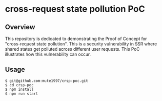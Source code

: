 # cross-request state pollution PoC

## Overview
This repository is dedicated to demonstrating the Proof of Concept for "cross-request state pollution".
This is a security vulnerability in SSR where shared states get polluted across different user requests.
This PoC illustrates how this vulnerability can occur.

## Usage
```
$ git@github.com:mute1997/crsp-poc.git
$ cd crsp-poc
$ npm install
$ npm run start
```
